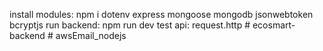 install modules: npm i dotenv express mongoose mongodb jsonwebtoken bcryptjs
run backend: npm run dev
test api: request.http
#   e c o s m a r t - b a c k e n d  
 #   a w s E m a i l _ n o d e j s  
 